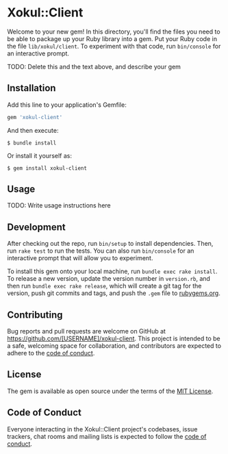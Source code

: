 # Xokul::Client

Welcome to your new gem! In this directory, you'll find the files you need to be able to package up your Ruby library into a gem. Put your Ruby code in the file `lib/xokul/client`. To experiment with that code, run `bin/console` for an interactive prompt.

TODO: Delete this and the text above, and describe your gem

## Installation

Add this line to your application's Gemfile:

```ruby
gem 'xokul-client'
```

And then execute:

    $ bundle install

Or install it yourself as:

    $ gem install xokul-client

## Usage

TODO: Write usage instructions here

## Development

After checking out the repo, run `bin/setup` to install dependencies. Then, run `rake test` to run the tests. You can also run `bin/console` for an interactive prompt that will allow you to experiment.

To install this gem onto your local machine, run `bundle exec rake install`. To release a new version, update the version number in `version.rb`, and then run `bundle exec rake release`, which will create a git tag for the version, push git commits and tags, and push the `.gem` file to [rubygems.org](https://rubygems.org).

## Contributing

Bug reports and pull requests are welcome on GitHub at https://github.com/[USERNAME]/xokul-client. This project is intended to be a safe, welcoming space for collaboration, and contributors are expected to adhere to the [code of conduct](https://github.com/[USERNAME]/xokul-client/blob/master/CODE_OF_CONDUCT.md).


## License

The gem is available as open source under the terms of the [MIT License](https://opensource.org/licenses/MIT).

## Code of Conduct

Everyone interacting in the Xokul::Client project's codebases, issue trackers, chat rooms and mailing lists is expected to follow the [code of conduct](https://github.com/[USERNAME]/xokul-client/blob/master/CODE_OF_CONDUCT.md).
